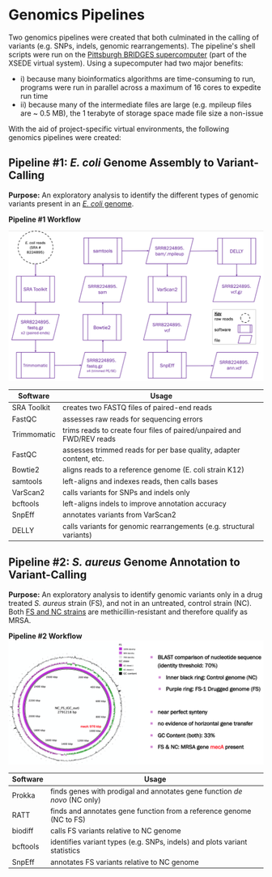 # Genomics Pipelines
Two genomics pipelines were created that both culminated in the calling of variants (e.g. SNPs, indels, genomic rearrangements). The pipeline's shell scripts were run on the [Pittsburgh BRIDGES supercomputer](https://portal.xsede.org/psc-bridges) (part of the XSEDE virtual system). Using a supecomputer had two major benefits:
- i) because many bioinformatics algorithms are time-consuming to run, programs were run in parallel across a maximum of 16 cores to expedite run time
- ii) because many of the intermediate files are large (e.g. mpileup files are ~ 0.5 MB), the 1 terabyte of storage space made file size a non-issue

With the aid of project-specific virtual environments, the following genomics pipelines were created:

## Pipeline #1: *E. coli* Genome Assembly to Variant-Calling

**Purpose:** An exploratory analysis to identify the different types of genomic variants present in an [*E. coli* genome](https://www.ncbi.nlm.nih.gov/sra/?term=SRR8224895).

**Pipeline #1 Workflow**

![Genome Assembly](plots/genome-assembly-workflow.png)

Software | Usage
--- | ---
SRA Toolkit | creates two FASTQ files of paired-end reads
FastQC | assesses raw reads for sequencing errors
Trimmomatic | trims reads to create four files of paired/unpaired and FWD/REV reads
FastQC | assesses trimmed reads for per base quality, adapter content, etc.
Bowtie2 | aligns reads to a reference genome (E. coli strain K12)
samtools | left-aligns and indexes reads, then calls bases
VarScan2 | calls variants for SNPs and indels only
bcftools | left-aligns indels to improve annotation accuracy
SnpEff | annotates variants from VarScan2
DELLY | calls variants for genomic rearrangements (e.g. structural variants)

## Pipeline #2: *S. aureus* Genome Annotation to Variant-Calling

**Purpose:** An exploratory analysis to identify genomic variants only in a drug treated *S. aureus* strain (FS), and not in an untreated, control strain (NC). Both [FS and NC strains](https://www.ncbi.nlm.nih.gov/bioproject/?term=PRJNA480363) are methicillin-resistant and therefore qualify as MRSA.

**Pipeline #2 Workflow**
![Genome Annotation](plots/genome-annotation-FS-vs-NC.png)

Software | Usage
--- | ---
Prokka | finds genes with prodigal and annotates gene function *de novo* (NC only)
RATT | finds and annotates gene function from a reference genome (NC to FS)
biodiff | calls FS variants relative to NC genome
bcftools | identifies variant types (e.g. SNPs, indels) and plots variant statistics
SnpEff | annotates FS variants relative to NC genome
